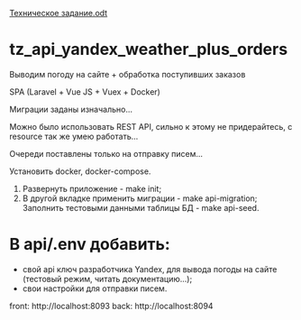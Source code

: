 [Техническое задание.odt](https://github.com/phpRulit/api_yandex_weather_plus_orders/files/7137043/default.odt)

# tz_api_yandex_weather_plus_orders
Выводим погоду на сайте + обработка поступивших заказов

SPA (Laravel + Vue JS + Vuex + Docker)

Миграции заданы изначально...

Можно было использовать REST API, сильно к этому не придерайтесь, с resource так же умею работать...

Очереди поставлены только на отправку писем...

Установить docker, docker-compose.

1. Развернуть приложение - make init;
2. В другой вкладке применить миграции - make api-migration; Заполнить тестовыми данными таблицы БД - make api-seed.

# В api/.env добавить:
- свой api ключ разработчика Yandex, для вывода погоды на сайте (тестовый режим, читать документацию...);
- свои настройки для отправки писем.

front: http://localhost:8093 back: http://localhost:8094
